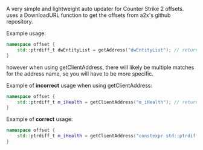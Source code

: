A very simple and lightweight auto updater for Counter Strike 2 offsets. uses a DownloadURL function to get the offsets from a2x's github repository. 

Example usage:

~~~cpp
namespace offset {
	std::ptrdiff_t dwEntityList = getAddress("dwEntityList"); // returns correct address because there is only one result for "dwEntityList"
}
~~~
however when using getClientAddress, there will likely be multiple matches for the address name, so you will have to be more specific.

Example of **incorrect** usage when using getClientAddress:
~~~cpp
namespace offset {
	std::ptrdiff_t m_iHealth = getClientAddress("m_iHealth"); // returns 0
}
~~~
Example of **correct** usage:
~~~cpp
namespace offset {
	std::ptrdiff_t m_iHealth = getClientAddress("constexpr std::ptrdiff_t m_iHealth = "); // returns correct address
}
~~~
